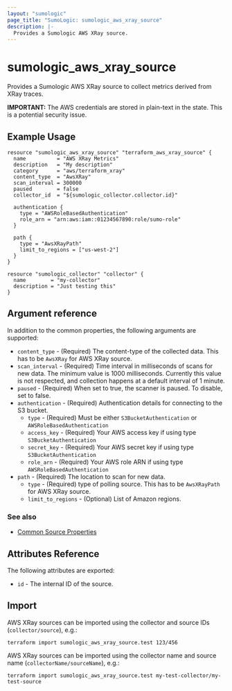 ```yaml
---
layout: "sumologic"
page_title: "SumoLogic: sumologic_aws_xray_source"
description: |-
  Provides a Sumologic AWS XRay source.
---
```


# sumologic_aws_xray_source
Provides a Sumologic AWS XRay source to collect metrics derived from XRay traces.

__IMPORTANT:__ The AWS credentials are stored in plain-text in the state. This is a potential security issue.

## Example Usage
```hcl
resource "sumologic_aws_xray_source" "terraform_aws_xray_source" {
  name          = "AWS XRay Metrics"
  description   = "My description"
  category      = "aws/terraform_xray"
  content_type  = "AwsXRay"
  scan_interval = 300000
  paused        = false
  collector_id  = "${sumologic_collector.collector.id}"

  authentication {
    type = "AWSRoleBasedAuthentication"
    role_arn = "arn:aws:iam::01234567890:role/sumo-role"
  }

  path {
    type = "AwsXRayPath"
    limit_to_regions = ["us-west-2"]
  }
}

resource "sumologic_collector" "collector" {
  name        = "my-collector"
  description = "Just testing this"
}
```

## Argument reference

In addition to the common properties, the following arguments are supported:

 - `content_type` - (Required) The content-type of the collected data. This has to be `AwsXRay` for AWS XRay source.
 - `scan_interval` - (Required) Time interval in milliseconds of scans for new data. The minimum value is 1000 milliseconds. Currently this value is not respected, and collection happens at a default interval of 1 minute.
 - `paused` - (Required) When set to true, the scanner is paused. To disable, set to false.
 - `authentication` - (Required) Authentication details for connecting to the S3 bucket.
     + `type` - (Required) Must be either `S3BucketAuthentication` or `AWSRoleBasedAuthentication`
     + `access_key` - (Required) Your AWS access key if using type `S3BucketAuthentication`
     + `secret_key` - (Required) Your AWS secret key if using type `S3BucketAuthentication`
     + `role_arn` - (Required) Your AWS role ARN if using type `AWSRoleBasedAuthentication`
 - `path` - (Required) The location to scan for new data.
     + `type` - (Required) type of polling source. This has to be `AwsXRayPath` for AWS XRay source.
     + `limit_to_regions` - (Optional) List of Amazon regions. 

### See also
  * [Common Source Properties](https://github.com/terraform-providers/terraform-provider-sumologic/tree/master/website#common-source-properties)

## Attributes Reference
The following attributes are exported:

- `id` - The internal ID of the source.

## Import
AWS XRay sources can be imported using the collector and source IDs (`collector/source`), e.g.:

```hcl
terraform import sumologic_aws_xray_source.test 123/456
```

AWS XRay sources can be imported using the collector name and source name (`collectorName/sourceName`), e.g.:

```hcl
terraform import sumologic_aws_xray_source.test my-test-collector/my-test-source
```